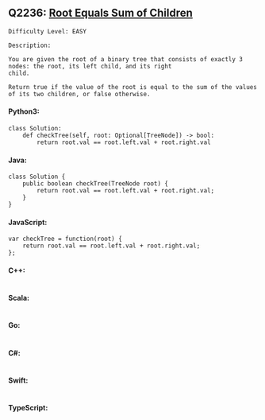 ## Q2236: [Root Equals Sum of Children](https://leetcode.com/problems/root-equals-sum-of-children/)

```
Difficulty Level: EASY
```

```
Description:

You are given the root of a binary tree that consists of exactly 3 nodes: the root, its left child, and its right
child.

Return true if the value of the root is equal to the sum of the values of its two children, or false otherwise.
```

#### Python3:

```
class Solution:
    def checkTree(self, root: Optional[TreeNode]) -> bool:
        return root.val == root.left.val + root.right.val
```

#### Java:

```
class Solution {
    public boolean checkTree(TreeNode root) {
        return root.val == root.left.val + root.right.val;
    }
}
```

#### JavaScript:

```
var checkTree = function(root) {
    return root.val == root.left.val + root.right.val;
};
```

#### C++:

```

```

#### Scala:

```

```

#### Go:

```

```

#### C#:

```

```

#### Swift:

```

```

#### TypeScript:

```

```